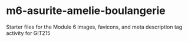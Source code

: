 # m6-asurite-amelie-boulangerie
Starter files for the Module 6 images, favicons, and meta description tag activity for GIT215
